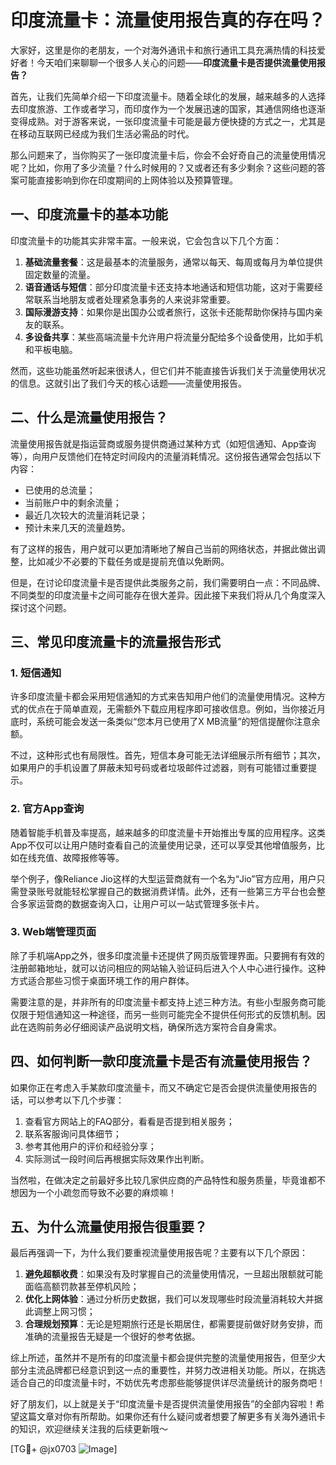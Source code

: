 # 印度流量卡：流量使用报告真的存在吗？

大家好，这里是你的老朋友，一个对海外通讯卡和旅行通讯工具充满热情的科技爱好者！今天咱们来聊聊一个很多人关心的问题——**印度流量卡是否提供流量使用报告？**

首先，让我们先简单介绍一下印度流量卡。随着全球化的发展，越来越多的人选择去印度旅游、工作或者学习，而印度作为一个发展迅速的国家，其通信网络也逐渐变得成熟。对于游客来说，一张印度流量卡可能是最方便快捷的方式之一，尤其是在移动互联网已经成为我们生活必需品的时代。

那么问题来了，当你购买了一张印度流量卡后，你会不会好奇自己的流量使用情况呢？比如，你用了多少流量？什么时候用的？又或者还有多少剩余？这些问题的答案可能直接影响到你在印度期间的上网体验以及预算管理。

## 一、印度流量卡的基本功能

印度流量卡的功能其实非常丰富。一般来说，它会包含以下几个方面：

1. **基础流量套餐**：这是最基本的流量服务，通常以每天、每周或每月为单位提供固定数量的流量。
2. **语音通话与短信**：部分印度流量卡还支持本地通话和短信功能，这对于需要经常联系当地朋友或者处理紧急事务的人来说非常重要。
3. **国际漫游支持**：如果你是出国办公或者旅行，这张卡还能帮助你保持与国内亲友的联系。
4. **多设备共享**：某些高端流量卡允许用户将流量分配给多个设备使用，比如手机和平板电脑。

然而，这些功能虽然听起来很诱人，但它们并不能直接告诉我们关于流量使用状况的信息。这就引出了我们今天的核心话题——流量使用报告。

## 二、什么是流量使用报告？

流量使用报告就是指运营商或服务提供商通过某种方式（如短信通知、App查询等），向用户反馈他们在特定时间段内的流量消耗情况。这份报告通常会包括以下内容：

- 已使用的总流量；
- 当前账户中的剩余流量；
- 最近几次较大的流量消耗记录；
- 预计未来几天的流量趋势。

有了这样的报告，用户就可以更加清晰地了解自己当前的网络状态，并据此做出调整，比如减少不必要的下载任务或是提前充值以免断网。

但是，在讨论印度流量卡是否提供此类服务之前，我们需要明白一点：不同品牌、不同类型的印度流量卡之间可能存在很大差异。因此接下来我们将从几个角度深入探讨这个问题。

## 三、常见印度流量卡的流量报告形式

### 1. 短信通知

许多印度流量卡都会采用短信通知的方式来告知用户他们的流量使用情况。这种方式的优点在于简单直观，无需额外下载应用程序即可接收信息。例如，当你接近月底时，系统可能会发送一条类似“您本月已使用了X MB流量”的短信提醒你注意余额。

不过，这种形式也有局限性。首先，短信本身可能无法详细展示所有细节；其次，如果用户的手机设置了屏蔽未知号码或者垃圾邮件过滤器，则有可能错过重要提示。

### 2. 官方App查询

随着智能手机普及率提高，越来越多的印度流量卡开始推出专属的应用程序。这类App不仅可以让用户随时查看自己的流量使用记录，还可以享受其他增值服务，比如在线充值、故障报修等等。

举个例子，像Reliance Jio这样的大型运营商就有一个名为“Jio”官方应用，用户只需登录账号就能轻松掌握自己的数据消费详情。此外，还有一些第三方平台也会整合多家运营商的数据查询入口，让用户可以一站式管理多张卡片。

### 3. Web端管理页面

除了手机端App之外，很多印度流量卡还提供了网页版管理界面。只要拥有有效的注册邮箱地址，就可以访问相应的网站输入验证码后进入个人中心进行操作。这种方式适合那些习惯于桌面环境工作的用户群体。

需要注意的是，并非所有的印度流量卡都支持上述三种方法。有些小型服务商可能仅限于短信通知这一种途径，而另一些则可能完全不提供任何形式的反馈机制。因此在选购前务必仔细阅读产品说明文档，确保所选方案符合自身需求。

## 四、如何判断一款印度流量卡是否有流量使用报告？

如果你正在考虑入手某款印度流量卡，而又不确定它是否会提供流量使用报告的话，可以参考以下几个步骤：

1. 查看官方网站上的FAQ部分，看看是否提到相关服务；
2. 联系客服询问具体细节；
3. 参考其他用户的评价和经验分享；
4. 实际测试一段时间后再根据实际效果作出判断。

当然啦，在做决定之前最好多比较几家供应商的产品特性和服务质量，毕竟谁都不想因为一个小疏忽而导致不必要的麻烦嘛！

## 五、为什么流量使用报告很重要？

最后再强调一下，为什么我们要重视流量使用报告呢？主要有以下几个原因：

1. **避免超额收费**：如果没有及时掌握自己的流量使用情况，一旦超出限额就可能面临高额罚款甚至停机风险；
2. **优化上网体验**：通过分析历史数据，我们可以发现哪些时段流量消耗较大并据此调整上网习惯；
3. **合理规划预算**：无论是短期旅行还是长期居住，都需要提前做好财务安排，而准确的流量报告无疑是一个很好的参考依据。

综上所述，虽然并不是所有的印度流量卡都会提供完整的流量使用报告，但至少大部分主流品牌都已经意识到这一点的重要性，并努力改进相关功能。所以，在挑选适合自己的印度流量卡时，不妨优先考虑那些能够提供详尽流量统计的服务商吧！

好了朋友们，以上就是关于“印度流量卡是否提供流量使用报告”的全部内容啦！希望这篇文章对你有所帮助。如果你还有什么疑问或者想要了解更多有关海外通讯卡的知识，欢迎继续关注我的后续更新哦～

[TG💪+ @jx0703 ![Image](https://github.com/user-attachments/assets/dbca1d08-cadb-493c-b0ec-ad6f7a83f270)]